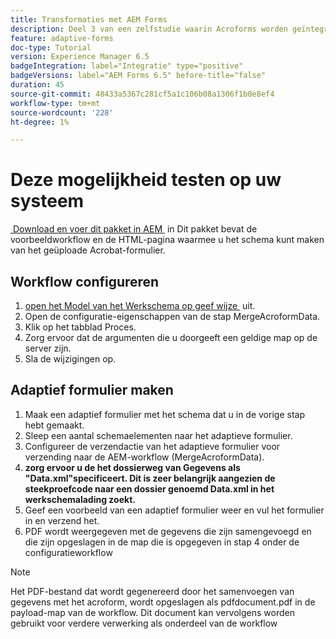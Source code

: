 ```yaml
---
title: Transformaties met AEM Forms
description: Deel 3 van een zelfstudie waarin Acroforms worden geïntegreerd met AEM Forms. Test de workflow en het adaptieve formulier op uw systeem.
feature: adaptive-forms
doc-type: Tutorial
version: Experience Manager 6.5
badgeIntegration: label="Integratie" type="positive"
badgeVersions: label="AEM Forms 6.5" before-title="false"
duration: 45
source-git-commit: 48433a5367c281cf5a1c106b08a1306f1b0e8ef4
workflow-type: tm+mt
source-wordcount: '228'
ht-degree: 1%

---
```



# Deze mogelijkheid testen op uw systeem

[&#x200B; Download en voer dit pakket in AEM &#x200B;](assets/acro-form-aem-form.zip) in
Dit pakket bevat de voorbeeldworkflow en de HTML-pagina waarmee u het schema kunt maken van het geüploade Acrobat-formulier.

## Workflow configureren

1. [&#x200B; open het Model van het Werkschema op geef wijze &#x200B;](http://localhost:4502/editor.html/conf/global/settings/workflow/models/MergeAcroformData.html) uit.
2. Open de configuratie-eigenschappen van de stap MergeAcroformData.
3. Klik op het tabblad Proces.
4. Zorg ervoor dat de argumenten die u doorgeeft een geldige map op de server zijn.
5. Sla de wijzigingen op.

## Adaptief formulier maken

1. Maak een adaptief formulier met het schema dat u in de vorige stap hebt gemaakt.
2. Sleep een aantal schemaelementen naar het adaptieve formulier.
3. Configureer de verzendactie van het adaptieve formulier voor verzending naar de AEM-workflow (MergeAcroformData).
4. **zorg ervoor u de het dossierweg van Gegevens als &quot;Data.xml&quot;specificeert. Dit is zeer belangrijk aangezien de steekproefcode naar een dossier genoemd Data.xml in het werkschemalading zoekt.**
5. Geef een voorbeeld van een adaptief formulier weer en vul het formulier in en verzend het.
6. PDF wordt weergegeven met de gegevens die zijn samengevoegd en die zijn opgeslagen in de map die is opgegeven in stap 4 onder de configuratieworkflow

>[!NOTE]
>
>Het PDF-bestand dat wordt gegenereerd door het samenvoegen van gegevens met het acroform, wordt opgeslagen als pdfdocument.pdf in de payload-map van de workflow. Dit document kan vervolgens worden gebruikt voor verdere verwerking als onderdeel van de workflow
